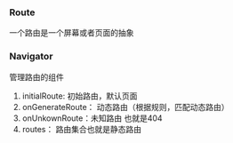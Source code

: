 ### Route
一个路由是一个屏幕或者页面的抽象
### Navigator
管理路由的组件
1. initialRoute: 初始路由，默认页面
2. onGenerateRoute： 动态路由（根据规则，匹配动态路由）
3. onUnkownRoute：未知路由 也就是404
4. routes： 路由集合也就是静态路由
